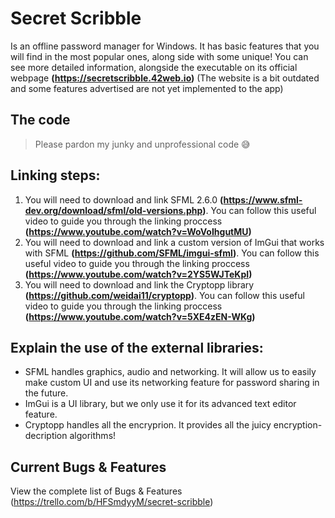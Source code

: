 # Secret Scribble
Is an offline password manager for Windows. It has basic features that you will find in the most popular ones, along side with some unique! You can see more detailed information, alongside the executable on its official webpage **(https://secretscribble.42web.io)** (The website is a bit outdated and some features advertised are not yet implemented to the app)

## The code
> Please pardon my junky and unprofessional code 😅

## Linking steps:
1. You will need to download and link SFML 2.6.0 **(https://www.sfml-dev.org/download/sfml/old-versions.php)**. You can follow this useful video to guide you through the linking proccess **(https://www.youtube.com/watch?v=WoVoIhgutMU)**
2. You will need to download and link a custom version of ImGui that works with SFML **(https://github.com/SFML/imgui-sfml)**. You can follow this useful video to guide you through the linking proccess **(https://www.youtube.com/watch?v=2YS5WJTeKpI)**
3. You will need to download and link the Cryptopp library **(https://github.com/weidai11/cryptopp)**. You can follow this useful video to guide you through the linking proccess **(https://www.youtube.com/watch?v=5XE4zEN-WKg)**

## Explain the use of the external libraries:
- SFML handles graphics, audio and networking. It will allow us to easily make custom UI and use its networking feature for password sharing in the future. 
- ImGui is a UI library, but we only use it for its advanced text editor feature.
- Cryptopp handles all the encryprion. It provides all the juicy encryption-decription algorithms!

## Current Bugs & Features
View the complete list of Bugs & Features (https://trello.com/b/HFSmdyyM/secret-scribble)
